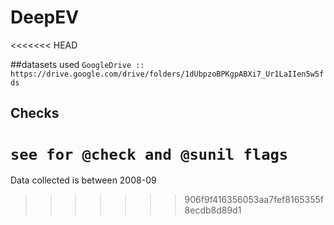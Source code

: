# DeepEV
<<<<<<< HEAD

##datasets used
`
GoogleDrive ::
https://drive.google.com/drive/folders/1dUbpzoBPKgpABXi7_Ur1LaIIen5w5fds
`


## Checks
`
see for @check and @sunil flags 
`
=======
Data collected is between 2008-09
>>>>>>> 906f9f416356053aa7fef8165355f8ecdb8d89d1
